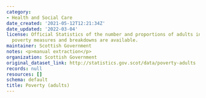 ```yaml
---
category:
- Health and Social Care
date_created: '2021-05-12T12:21:34Z'
date_updated: '2022-03-04'
license: Official Statistics of the number and proportions of adults in poverty. Various
  poverty measures and breakdowns are available.
maintainer: Scottish Government
notes: <p>manual extraction</p>
organization: Scottish Government
original_dataset_link: http://statistics.gov.scot/data/poverty-adults
records: null
resources: []
schema: default
title: Poverty (adults)
---
```


